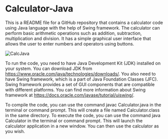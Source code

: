 # Calculator-Java
This is a README file for a GitHub repository that contains a calculator code using Java language with the help of Swing framework. The calculator can perform basic arithmetic operations such as addition, subtraction, multiplication and division. It has a simple graphical user interface that allows the user to enter numbers and operators using buttons.

![CalcJava](https://github.com/mashroofmashru/Calculator-Java/assets/136979239/34f938eb-0945-4bb1-ad72-1936801d9c88)


To run the code, you need to have Java Development Kit (JDK) installed on your system. You can download JDK from https://www.oracle.com/java/technologies/downloads/. You also need to have Swing framework, which is a part of Java Foundation Classes (JFC). Swing framework provides a set of GUI components that are compatible with different platforms. You can find more information about Swing framework at https://docs.oracle.com/javase/tutorial/uiswing/.

To compile the code, you can use the command javac Calculator.java in the terminal or command prompt. This will create a file named Calculator.class in the same directory. To execute the code, you can use the command java Calculator in the terminal or command prompt. This will launch the calculator application in a new window. You can then use the calculator as you wish.
